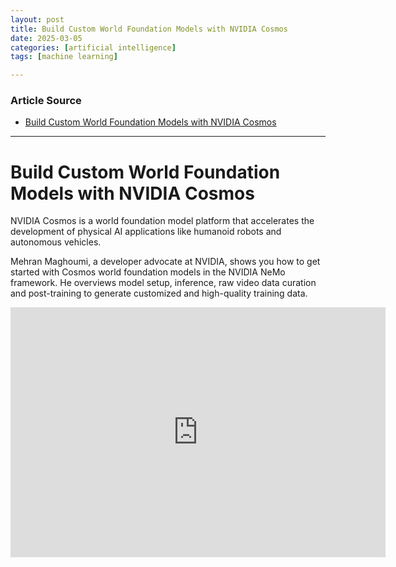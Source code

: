 ```yaml
---
layout: post
title: Build Custom World Foundation Models with NVIDIA Cosmos
date: 2025-03-05
categories: [artificial intelligence]
tags: [machine learning]

---
```


### Article Source


* [Build Custom World Foundation Models with NVIDIA Cosmos](https://www.youtube.com/watch?v=dqP-I59wUwU)

---

# Build Custom World Foundation Models with NVIDIA Cosmos


NVIDIA Cosmos is a world foundation model platform that accelerates the development of physical AI applications like humanoid robots and autonomous vehicles.

Mehran Maghoumi, a developer advocate at NVIDIA, shows you how to get started with Cosmos world foundation models in the NVIDIA NeMo framework. He overviews model setup, inference, raw video data curation and post-training to generate customized and high-quality training data.


<iframe width="600" height="400" src="https://www.youtube.com/embed/dqP-I59wUwU?si=wSYYT1CCT5FmAiB8" title="YouTube video player" frameborder="0" allow="accelerometer; autoplay; clipboard-write; encrypted-media; gyroscope; picture-in-picture; web-share" referrerpolicy="strict-origin-when-cross-origin" allowfullscreen></iframe>